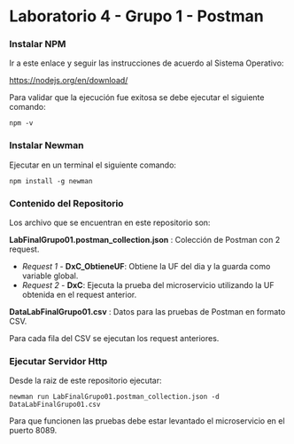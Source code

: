 # Laboratorio 4 - Grupo 1 - Postman

### Instalar NPM
Ir a este enlace y seguir las instrucciones de acuerdo al Sistema Operativo:

https://nodejs.org/en/download/

Para validar que la ejecución fue exitosa se debe ejecutar el siguiente comando:

`npm -v`

### Instalar Newman

Ejecutar en un terminal el siguiente comando:

`npm install -g newman`

### Contenido del Repositorio

Los archivo que se encuentran en este repositorio son:

**LabFinalGrupo01.postman_collection.json** : Colección de Postman con 2 request.
- *Request 1* - **DxC_ObtieneUF**: Obtiene la UF del dia y la guarda como variable global.
- *Request 2* - **DxC**: Ejecuta la prueba del microservicio utilizando la UF obtenida en el request anterior.

**DataLabFinalGrupo01.csv** : Datos para las pruebas de Postman en formato CSV.

Para cada fila del CSV se ejecutan los request anteriores.


### Ejecutar Servidor Http

Desde la raiz de este repositorio ejecutar:

`newman run LabFinalGrupo01.postman_collection.json -d DataLabFinalGrupo01.csv`

Para que funcionen las pruebas debe estar levantado el microservicio en el puerto 8089.
